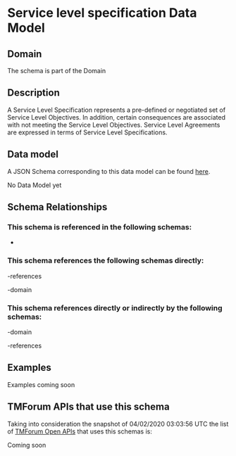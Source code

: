 # Service level specification Data Model

## Domain

The  schema is part of the  Domain

## Description

A Service Level Specification represents a pre-defined or negotiated set of Service Level 
Objectives. In addition, certain consequences are associated with not meeting the Service Level 
Objectives. Service Level Agreements are expressed in terms of Service Level Specifications.

## Data model

A JSON Schema corresponding to this data model can be found
[here](https://github.com/tmforum-rand/schemas/blob/candidates/Service/ServiceLevelSpecification.schema.json).

No Data Model yet

## Schema Relationships

### This schema is referenced in the following schemas:

-

### This schema references the following schemas directly:

-references

-domain

### This schema references directly or indirectly by the following schemas:

-domain

-references



## Examples

Examples coming soon

## TMForum APIs that use this schema

Taking into consideration the snapshot of 04/02/2020 03:03:56 UTC the list of [TMForum Open APIs](https://www.tmforum.org/open-apis/) that uses this schemas is:

Coming soon